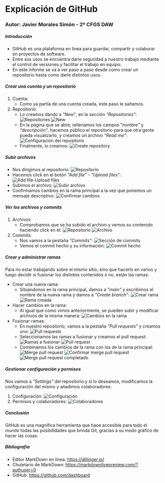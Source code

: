 # Explicación de GitHub
### Autor: Javier Morales Simón - 2º CFGS DAW
##### Introducción
* GitHub es una plataforma en línea para guardar, compartir y colaborar en proyectos de software.
* Entre sus usos se encuentra darle seguridad a nuestro trabajo mediante el control de versiones y facilitar el trabajo en equipo.
* En este informe se va a ver paso a paso desde como crear un repositorio hasta como darle distintos usos.

##### Crear una cuenta y un repositorio
1. Cuenta:
    * Como ya partía de una cuenta creada, este paso le saltamos.
2. Repositorio:
    * Lo creamos dando a _"New"_, en la sección _"Repositories"_:
![Repositories](https://github.com/JavierMoralesSimon/githubMarkdown/blob/main/capturas/1.2.1.png)
![New](https://github.com/JavierMoralesSimon/githubMarkdown/blob/main/capturas/1.2.2.png)
    * En la página que se abre, rellenamos los campos _"nombre"_ y _"descripción"_, hacemos público el repositorio para que otra gente pueda visualizarlo, y creamos un archivo _"Read me"_:
![Configuración del repositorio](https://github.com/JavierMoralesSimon/githubMarkdown/blob/main/capturas/1.2.3.png)
    * Finalmente, lo creamos:
![Create repository](https://github.com/JavierMoralesSimon/githubMarkdown/blob/main/capturas/1.2.4.png)

##### Subir archivos
* Nos dirigimos al repositorio:
![Repositorio](https://github.com/JavierMoralesSimon/githubMarkdown/blob/main/capturas/2.1.png)
* Hacemos click en el botón _"Add file"_ - _"Upload files"_:
![Add file-Upload files](https://github.com/JavierMoralesSimon/githubMarkdown/blob/main/capturas/2.2.png)
* Subimos el archivo:
![Subir archivo](https://github.com/JavierMoralesSimon/githubMarkdown/blob/main/capturas/2.3.png)
* Confirmamos cambios en la rama principal a la vez que ponemos un mensaje descriptivo:
![Confirmar cambios](https://github.com/JavierMoralesSimon/githubMarkdown/blob/main/capturas/2.4.png)
##### Ver los archivos y commits
1. Archivos:
    * Comprobamos que se ha subido el archivo y vemos su contenido haciendo click en él:
![Repositorio](https://github.com/JavierMoralesSimon/githubMarkdown/blob/main/capturas/3.1.1.png)
![Archivo](https://github.com/JavierMoralesSimon/githubMarkdown/blob/main/capturas/3.1.2.png)
2. Commits:
    * Nos vamos a la pestaña _"Commits"_:
![Sección de commits](https://github.com/JavierMoralesSimon/githubMarkdown/blob/main/capturas/3.2.1.png)
    * Vemos el commit hecho y su información:
![Commit hecho](https://github.com/JavierMoralesSimon/githubMarkdown/blob/main/capturas/3.2.2.png)
##### Crear y administrar ramas
Para no estar trabajando sobre el mismo sitio, sino que hacerlo en varios y luego decidir si fusionar los distintos contenidos ó no, están las ramas:
* Crear una nueva rama:
    * Sitúandonos en la rama principal, damos a _"main"_ y escribimos el nombre de la nueva rama y damos a _"Create branch"_:
![Crear rama](https://github.com/JavierMoralesSimon/githubMarkdown/blob/main/capturas/4.1.1.png)
![Rama creada](https://github.com/JavierMoralesSimon/githubMarkdown/blob/main/capturas/4.1.2.png)
* Hacer cambios en la rama:
    * Al igual que como vimos anteriormente, se pueden subir y modificar archivos de la misma manera:
![Cambios en la rama](https://github.com/JavierMoralesSimon/githubMarkdown/blob/main/capturas/4.2.png)
* Fusionar ramas:
    * En nuestro repositorio, vamos a la pestaña _"Pull requests"_ y creamos uno:
![Pull requests](https://github.com/JavierMoralesSimon/githubMarkdown/blob/main/capturas/4.3.1.png)
    * Seleccionamos las ramas a fusionar y creamos el pull request:
![Ramas a fusionar](https://github.com/JavierMoralesSimon/githubMarkdown/blob/main/capturas/4.3.2.png)
![Pull request](https://github.com/JavierMoralesSimon/githubMarkdown/blob/main/capturas/4.3.3.png)
    * Combinamos los cambios de la rama con los de la rama principal:
![Merge pull request](https://github.com/JavierMoralesSimon/githubMarkdown/blob/main/capturas/4.3.4.png)
![Confirmar merge pull request](https://github.com/JavierMoralesSimon/githubMarkdown/blob/main/capturas/4.3.5.png)
![Merge pull request completado](https://github.com/JavierMoralesSimon/githubMarkdown/blob/main/capturas/4.3.6.png)
##### Gestionar configuración y permisos
Nos vamos a _"Settings"_ del repositorio y si lo deseamos, modificamos la configuración del mismo y añadimos colaboradores:
1. Configuración:
![Configuración](https://github.com/JavierMoralesSimon/githubMarkdown/blob/main/capturas/5.1.png)
2. Permisos y colaboradores:
![Colaboradores](https://github.com/JavierMoralesSimon/githubMarkdown/blob/main/capturas/5.2.png)
##### Conclusión
GitHub es una magnífica herramienta que hace accesible para todo el mundo todas las posibilidades que brinda Git, gracias a su modo gráfico de hacer las cosas.
##### Bibliografía
* Editor MarkDown en línea: https://dillinger.io/
* Chuletario de MarkDown: https://markdownlivepreview.com/?authuser=0
* GitHub: https://github.com/dashboard
